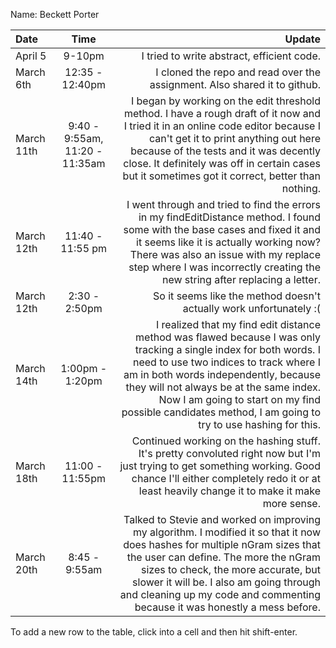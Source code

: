 Name: Beckett Porter

| Date       |              Time              |                                                                                                                                                                                                                                                                                                                                                     Update |
|:-----------|:------------------------------:|-----------------------------------------------------------------------------------------------------------------------------------------------------------------------------------------------------------------------------------------------------------------------------------------------------------------------------------------------------------:|
| April 5    |             9-10pm             |                                                                                                                                                                                                                                                                                                                 I tried to write abstract, efficient code. |
| March 6th  |        12:35 - 12:40pm         |                                                                                                                                                                                                                                                                                  I cloned the repo and read over the assignment. Also shared it to github. |
| March 11th | 9:40 - 9:55am, 11:20 - 11:35am |                                     I began by working on the edit threshold method. I have a rough draft of it now and I tried it in an online code editor because I can't get it to print anything out here because of the tests and it was decently close. It definitely was off in certain cases but it sometimes got it correct, better than nothing. |
| March 12th |        11:40 - 11:55 pm        |                                                              I went through and tried to find the errors in my findEditDistance method. I found some with the base cases and fixed it and it seems like it is actually working now? There was also an issue with my replace step where I was incorrectly creating the new string after replacing a letter. |
| March 12th |         2:30 - 2:50pm          |                                                                                                                                                                                                                                                                                         So it seems like the method doesn't actually work unfortunately :( |
| March 14th |        1:00pm - 1:20pm         | I realized that my find edit distance method was flawed because I was only tracking a single index for both words. I need to use two indices to track where I am in both words independently, because they will not always be at the same index. Now I am going to start on my find possible candidates method, I am going to try to use hashing for this. |
| March 18th |        11:00 - 11:55pm         |                                                                                                                                Continued working on the hashing stuff. It's pretty convoluted right now but I'm just trying to get something working. Good chance I'll either completely redo it or at least heavily change it to make it make more sense. |
| March 20th |         8:45 - 9:55am          |                      Talked to Stevie and worked on improving my algorithm. I modified it so that it now does hashes for multiple nGram sizes that the user can define. The more the nGram sizes to check, the more accurate, but slower it will be. I also am going through and cleaning up my code and commenting because it was honestly a mess before. |


To add a new row to the table, click into a cell and then hit shift-enter.